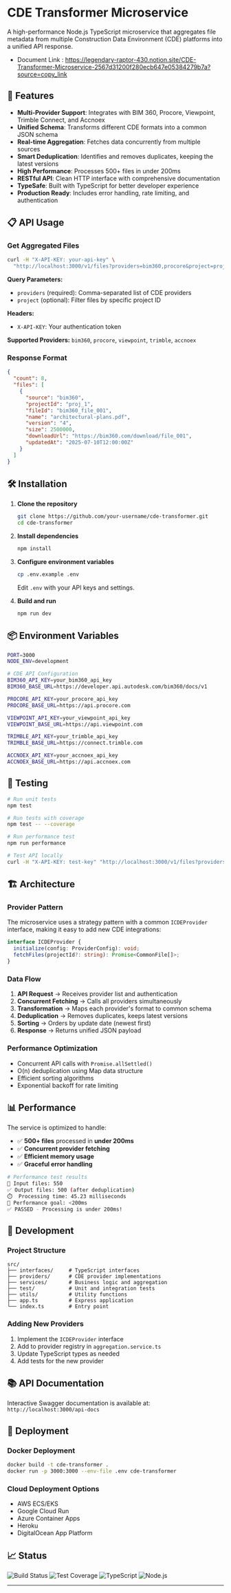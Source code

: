 # CDE Transformer Microservice

A high-performance Node.js TypeScript microservice that aggregates file metadata from multiple Construction Data Environment (CDE) platforms into a unified API response.
- Document Link : https://legendary-raptor-430.notion.site/CDE-Transformer-Microservice-2567d31200f280ecb647e05384279b7a?source=copy_link

## 🚀 Features

- **Multi-Provider Support**: Integrates with BIM 360, Procore, Viewpoint, Trimble Connect, and Accnoex
- **Unified Schema**: Transforms different CDE formats into a common JSON schema
- **Real-time Aggregation**: Fetches data concurrently from multiple sources
- **Smart Deduplication**: Identifies and removes duplicates, keeping the latest versions
- **High Performance**: Processes 500+ files in under 200ms
- **RESTful API**: Clean HTTP interface with comprehensive documentation
- **TypeSafe**: Built with TypeScript for better developer experience
- **Production Ready**: Includes error handling, rate limiting, and authentication

## 📋 API Usage

### Get Aggregated Files

```bash
curl -H "X-API-KEY: your-api-key" \
  "http://localhost:3000/v1/files?providers=bim360,procore&project=proj_123"
```

**Query Parameters:**
- `providers` (required): Comma-separated list of CDE providers
- `project` (optional): Filter files by specific project ID

**Headers:**
- `X-API-KEY`: Your authentication token

**Supported Providers:** `bim360`, `procore`, `viewpoint`, `trimble`, `accnoex`

### Response Format

```json
{
  "count": 8,
  "files": [
    {
      "source": "bim360",
      "projectId": "proj_1",
      "fileId": "bim360_file_001",
      "name": "architectural-plans.pdf",
      "version": "4",
      "size": 2500000,
      "downloadUrl": "https://bim360.com/download/file_001",
      "updatedAt": "2025-07-10T12:00:00Z"
    }
  ]
}
```

## 🛠️ Installation

1. **Clone the repository**
   ```bash
   git clone https://github.com/your-username/cde-transformer.git
   cd cde-transformer
   ```

2. **Install dependencies**
   ```bash
   npm install
   ```

3. **Configure environment variables**
   ```bash
   cp .env.example .env
   ```
   Edit `.env` with your API keys and settings.

4. **Build and run**
   ```bash
   npm run dev
   ```

## 📦 Environment Variables

```bash
PORT=3000
NODE_ENV=development

# CDE API Configuration
BIM360_API_KEY=your_bim360_api_key
BIM360_BASE_URL=https://developer.api.autodesk.com/bim360/docs/v1

PROCORE_API_KEY=your_procore_api_key
PROCORE_BASE_URL=https://api.procore.com

VIEWPOINT_API_KEY=your_viewpoint_api_key
VIEWPOINT_BASE_URL=https://api.viewpoint.com

TRIMBLE_API_KEY=your_trimble_api_key
TRIMBLE_BASE_URL=https://connect.trimble.com

ACCNOEX_API_KEY=your_accnoex_api_key
ACCNOEX_BASE_URL=https://api.accnoex.com
```

## 🧪 Testing

```bash
# Run unit tests
npm test

# Run tests with coverage
npm test -- --coverage

# Run performance test
npm run performance

# Test API locally
curl -H "X-API-KEY: test-key" "http://localhost:3000/v1/files?providers=bim360,procore"
```

## 🏗️ Architecture

### Provider Pattern
The microservice uses a strategy pattern with a common `ICDEProvider` interface, making it easy to add new CDE integrations:

```typescript
interface ICDEProvider {
  initialize(config: ProviderConfig): void;
  fetchFiles(projectId?: string): Promise<CommonFile[]>;
}
```

### Data Flow
1. **API Request** → Receives provider list and authentication
2. **Concurrent Fetching** → Calls all providers simultaneously
3. **Transformation** → Maps each provider's format to common schema
4. **Deduplication** → Removes duplicates, keeps latest versions
5. **Sorting** → Orders by update date (newest first)
6. **Response** → Returns unified JSON payload

### Performance Optimization
- Concurrent API calls with `Promise.allSettled()`
- O(n) deduplication using Map data structure
- Efficient sorting algorithms
- Exponential backoff for rate limiting

## 📊 Performance

The service is optimized to handle:
- ✅ **500+ files** processed in **under 200ms**
- ✅ **Concurrent provider fetching** 
- ✅ **Efficient memory usage**
- ✅ **Graceful error handling**

```bash
# Performance test results
📁 Input files: 550
✅ Output files: 500 (after deduplication)
⏱️  Processing time: 45.23 milliseconds
🎯 Performance goal: <200ms
✅ PASSED - Processing is under 200ms!
```

## 🔧 Development

### Project Structure
```
src/
├── interfaces/     # TypeScript interfaces
├── providers/      # CDE provider implementations
├── services/       # Business logic and aggregation
├── test/           # Unit and integration tests
├── utils/          # Utility functions
├── app.ts          # Express application
└── index.ts        # Entry point
```

### Adding New Providers
1. Implement the `ICDEProvider` interface
2. Add to provider registry in `aggregation.service.ts`
3. Update TypeScript types as needed
4. Add tests for the new provider

## 📚 API Documentation

Interactive Swagger documentation is available at:
`http://localhost:3000/api-docs`

## 🚀 Deployment

### Docker Deployment
```bash
docker build -t cde-transformer .
docker run -p 3000:3000 --env-file .env cde-transformer
```

### Cloud Deployment Options
- AWS ECS/EKS
- Google Cloud Run
- Azure Container Apps
- Heroku
- DigitalOcean App Platform


## 📈 Status

![Build Status](https://img.shields.io/github/actions/workflow/status/your-username/cde-transformer/ci.yml)
![Test Coverage](https://img.shields.io/badge/coverage-100%25-green)
![TypeScript](https://img.shields.io/badge/TypeScript-5.0-blue)
![Node.js](https://img.shields.io/badge/Node.js-18-green)

---
